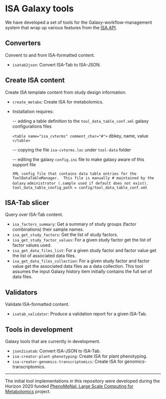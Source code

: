 ISA Galaxy tools
================
We have developed a set of tools for the Galaxy-workflow-management system that 
wrap up various features from the 
[ISA API](https://github.com/ISA-tools/isa-api/).

Converters
----------
Convent to and from ISA-formatted content.
 - `isatab2json`: Convert ISA-Tab to ISA-JSON.

Create ISA content
------------------
Create ISA template content from study design information.
 - `create_metabo`: Create ISA for metabolomics.

 - Installation requires:


	-- adding a table definition to the `tool_data_table_conf.xml` galaxy configurations files
    <!-- Locations of terminology files under genome directory -->
    `<table name="isa_cvterms" comment_char="#">`
        <columns>dbkey, name, value</columns>
        <file path="tool-data/isa_cvterms.loc" />
    `</table>`

	-- copying the file `isa-cvterms.loc` under `tool-data` folder 

	-- editing the galaxy `config.ini` file to make galaxy aware of this support file

	`XML config file that contains data table entries for the`
	`ToolDataTableManager.  This file is manually # maintained by the Galaxy`
	`administrator (.sample used if default does not exist).`
	`tool_data_table_config_path = config/tool_data_table_conf.xml`

 
ISA-Tab slicer
--------------
Query over ISA-Tab content.
 - `isa_factors_summary`: Get a summary of study groups (factor combinations) 
 their sample names.
 - `isa_get_study_factors`: Get the list of study factors.
 - `isa_get_study_factor_values`: For a given study factor get the list of 
 factor values used.
 - `isa_get_data_files_list`: For a given study factor and factor value get the 
 list of associated data files.
 - `isa_get_data_files_collection`: For a given study factor and factor value 
 get the associated data files as a data collection. This tool assumes the input
 Galaxy history item initially contains the full set of data files.
 
Validators
----------
Validate ISA-formatted content.
 - `isatab_validator`: Produce a validation report for a given ISA-Tab.
 
Tools in development
--------------------
Galaxy tools that are currently in development.
 - `json2isatab`: Convert ISA-JSON to ISA-Tab.
 - `isa-creator-plant-phenotyping`: Create ISA for plant phenotyping.
 - `isa-creator-genomics-transcriptomics`: Create ISA for genomics-transcriptomics.
  
___
The initial tool implementations in this repository were developed during the 
Horizon 2020 funded 
[PhenoMeNal: Large Scale Computing for Metabolomics](https://phenomenal-h2020.eu) 
project.  